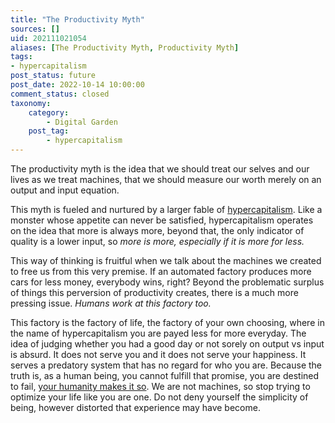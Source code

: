 ```yaml
---
title: "The Productivity Myth"
sources: []
uid: 202111021054
aliases: [The Productivity Myth, Productivity Myth]
tags:
- hypercapitalism
post_status: future
post_date: 2022-10-14 10:00:00
comment_status: closed
taxonomy:
    category:
        - Digital Garden
    post_tag:
        - hypercapitalism
---
```


The productivity myth is the idea that we should treat our selves and our lives as we treat machines, that we should measure our worth merely on an output and input equation. 

This myth is fueled and nurtured by a larger fable of [hypercapitalism](./a-users-definition-of-hypercapitalism.md). Like a monster whose appetite can never be satisfied, hypercapitalism operates on the idea that more is always more, beyond that, the only indicator of quality is a lower input, so *more is more, especially if it is more for less.*

This way of thinking is fruitful when we talk about the machines we created to free us from this very premise. If an automated factory produces more cars for less money, everybody wins, right? Beyond the problematic surplus of things this perversion of productivity creates, there is a much more pressing issue. *Humans work at this factory too.*

This factory is the factory of life, the factory of your own choosing, where in the name of hypercapitalism you are payed less for more everyday. The idea of judging whether you had a good day or not sorely on output vs input is absurd. It does not serve you and it does not serve your happiness. It serves a predatory system that has no regard for who you are. Because the truth is, as a human being, you cannot fulfill that promise, you are destined to fail, [your humanity makes it so](./perfection-is-an-illusion.md). We are not machines, so stop trying to optimize your life like you are one. Do not deny yourself the simplicity of being, however distorted that experience may have become.